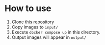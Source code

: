 # How to use

1. Clone this repository
2. Copy images to `input/`
3. Execute `docker compose up` in this directory.
4. Output images will appear in `output/`
